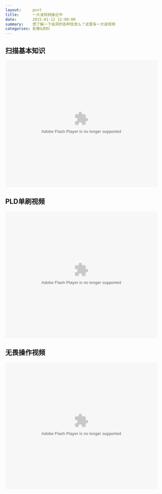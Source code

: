 ```yaml
---
layout:     post
title:      一大波视频接近中
date:       2015-01-12 12:00:00
summary:    想了解一下虫洞的各种信息么？这里有一大波视频
categories: 影像&资料
---
```


## 扫描基本知识

<embed src="http://player.youku.com/player.php/sid/XODY5MjQ3NzQ4/v.swf" allowFullScreen="true" quality="high" width="480" height="400" align="middle" allowScriptAccess="always" type="application/x-shockwave-flash"> </embed>

## PLD单刷视频

<embed src="http://player.youku.com/player.php/sid/XODY5MzE3NzMy/v.swf" allowFullScreen="true" quality="high" width="480" height="400" align="middle" allowScriptAccess="always" type="application/x-shockwave-flash"> </embed>

## 无畏操作视频

<embed src="http://player.youku.com/player.php/sid/XODY5NzY3NzA0/v.swf" allowFullScreen="true" quality="high" width="480" height="400" align="middle" allowScriptAccess="always" type="application/x-shockwave-flash"> </embed>
